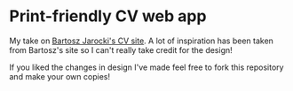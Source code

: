 # Print-friendly CV web app

My take on [Bartosz Jarocki's CV site](https://cv.jarocki.me/).
A lot of inspiration has been taken from Bartosz's site so I can't really take credit for the design!

If you liked the changes in design I've made feel free to fork this repository and make your own copies!
